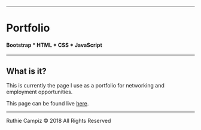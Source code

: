 -----------------------------------------
# Portfolio

#### Bootstrap * HTML * CSS * JavaScript


-----------------------------------------

## What is it?

This is currently the page I use as a portfolio for networking and employment opportunities.

This page can be found live [here](https://ruthieirl.github.io/portfolio/).

- - -

Ruthie Campiz © 2018 All Rights Reserved